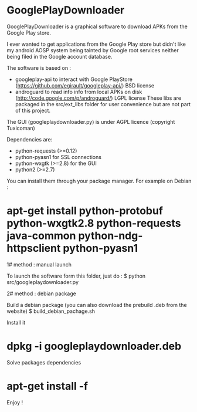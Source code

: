 # GooglePlayDownloader

GooglePlayDownloader is a graphical software to download APKs from the Google Play store.

I ever wanted to get applications from the Google Play store but didn't like my android AOSP system being tainted by Google root services neither being filed in the Google account database.

The software is based on :
- googleplay-api to interact with Google PlayStore (https://github.com/egirault/googleplay-api/) BSD license
- androguard to read info info from local APKs on disk (http://code.google.com/p/androguard/) LGPL license
These libs are packaged in the src/ext_libs folder for user convenience but are not part of this project.

The GUI (googleplaydownloader.py) is under AGPL licence (copyright Tuxicoman)

  Dependencies are:
  - python-requests (>=0.12)
  - python-pyasn1 for SSL connections
  - python-wxgtk (>=2.8) for the GUI
  - python2 (>=2.7)

  You can install them through your package manager. For example on Debian :
  # apt-get install python-protobuf python-wxgtk2.8 python-requests java-common python-ndg-httpsclient python-pyasn1

1# method : manual launch

  To launch the software form this folder, just do :
  $ python src/googleplaydownloader.py

2# method : debian package

  Build a debian package (you can also download the prebuild .deb from the website)
  $ build_debian_pachage.sh

  Install it
  # dpkg -i googleplaydownloader.deb

  Solve packages dependencies
  # apt-get install -f

Enjoy !
